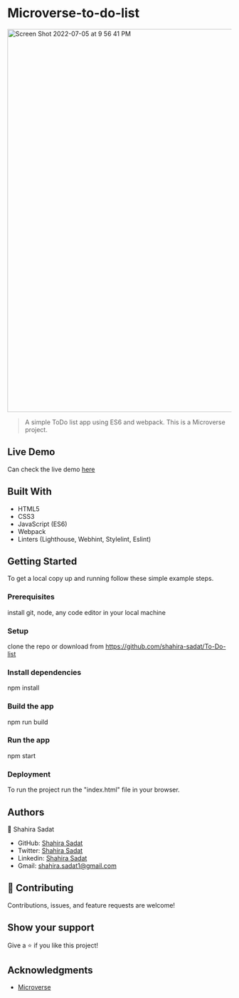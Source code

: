 # Microverse-to-do-list
<img width="861" alt="Screen Shot 2022-07-05 at 9 56 41 PM" src="https://user-images.githubusercontent.com/53530780/177383268-451af7bc-ec8d-454e-851e-c809cf1c2f96.png">

> A simple ToDo list app using ES6 and webpack. This is a Microverse project.

## Live Demo

Can check the live demo [here](https://shahira-sadat.github.io/To-Do-list/)

## Built With
- HTML5
- CSS3
- JavaScript (ES6)
- Webpack
- Linters (Lighthouse, Webhint, Stylelint, Eslint)


## Getting Started

To get a local copy up and running follow these simple example steps.

### Prerequisites
install git, node, any code editor in your local machine

### Setup
clone the repo or download from https://github.com/shahira-sadat/To-Do-list

### Install dependencies

npm install


### Build the app

npm run build


### Run the app

npm start

### Deployment

To run the project run the "index.html" file in your browser.


## Authors
👤 Shahira Sadat

- GitHub: [Shahira Sadat](https://github.com/shahira-sadat)
- Twitter: [Shahira Sadat](https://twitter.com/SadatShahira)
- Linkedin: [Shahira Sadat](https://www.linkedin.com/in/shahira-sadat-49b402199)
- Gmail: shahira.sadat1@gmail.com

## 🤝 Contributing
Contributions, issues, and feature requests are welcome!

## Show your support

Give a ⭐️ if you like this project!

## Acknowledgments

- [Microverse](https://www.microverse.org/)

